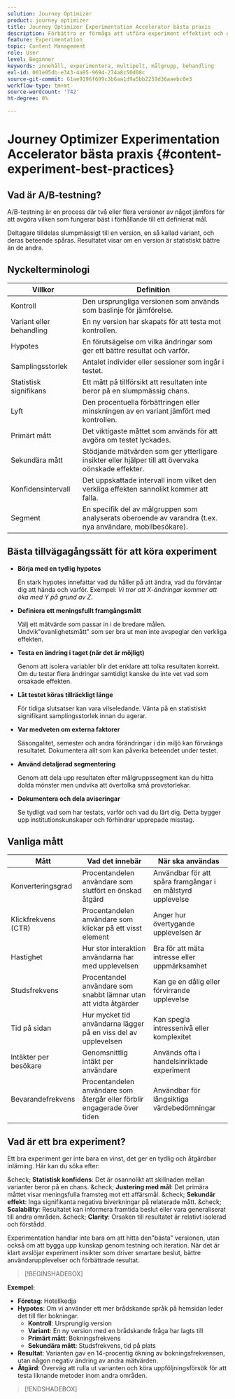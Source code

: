 ```yaml
---
solution: Journey Optimizer
product: journey optimizer
title: Journey Optimizer Experimentation Accelerator bästa praxis
description: Förbättra er förmåga att utföra experiment effektivt och generera insikter
feature: Experimentation
topic: Content Management
role: User
level: Beginner
keywords: innehåll, experimentera, multipelt, målgrupp, behandling
exl-id: 001e05db-e343-4a95-9694-274a8c50d08c
source-git-commit: 61ae9196f699c3b6aa1d9a5bb2259d36aaebc0e3
workflow-type: tm+mt
source-wordcount: '742'
ht-degree: 0%

---
```


# Journey Optimizer Experimentation Accelerator bästa praxis {#content-experiment-best-practices}

## Vad är A/B-testning?

A/B-testning är en process där två eller flera versioner av något jämförs för att avgöra vilken som fungerar bäst i förhållande till ett definierat mål.

Deltagare tilldelas slumpmässigt till en version, en så kallad variant, och deras beteende spåras. Resultatet visar om en version är statistiskt bättre än de andra.

## Nyckelterminologi

| Villkor | Definition |
|-|-|
| Kontroll | Den ursprungliga versionen som används som baslinje för jämförelse. |
| Variant eller behandling | En ny version har skapats för att testa mot kontrollen. |
| Hypotes | En förutsägelse om vilka ändringar som ger ett bättre resultat och varför. |
| Samplingsstorlek | Antalet individer eller sessioner som ingår i testet. |
| Statistisk signifikans | Ett mått på tillförsikt att resultaten inte beror på en slumpmässig chans. |
| Lyft | Den procentuella förbättringen eller minskningen av en variant jämfört med kontrollen. |
| Primärt mått | Det viktigaste måttet som används för att avgöra om testet lyckades. |
| Sekundära mått | Stödjande mätvärden som ger ytterligare insikter eller hjälper till att övervaka oönskade effekter. |
| Konfidensintervall | Det uppskattade intervall inom vilket den verkliga effekten sannolikt kommer att falla. |
| Segment | En specifik del av målgruppen som analyserats oberoende av varandra (t.ex. nya användare, mobilbesökare). |

## Bästa tillvägagångssätt för att köra experiment

* **Börja med en tydlig hypotes**

  En stark hypotes innefattar vad du håller på att ändra, vad du förväntar dig att hända och varför.
Exempel: _Vi tror att X-ändringar kommer att öka med Y på grund av Z._

* **Definiera ett meningsfullt framgångsmått**

  Välj ett mätvärde som passar in i de bredare målen. Undvik&quot;ovanlighetsmått&quot; som ser bra ut men inte avspeglar den verkliga effekten.

* **Testa en ändring i taget (när det är möjligt)**

  Genom att isolera variabler blir det enklare att tolka resultaten korrekt. Om du testar flera ändringar samtidigt kanske du inte vet vad som orsakade effekten.

* **Låt testet köras tillräckligt länge**

  För tidiga slutsatser kan vara vilseledande. Vänta på en statistiskt signifikant samplingsstorlek innan du agerar.

* **Var medveten om externa faktorer**

  Säsongalitet, semester och andra förändringar i din miljö kan förvränga resultatet. Dokumentera allt som kan påverka beteendet under testet.

* **Använd detaljerad segmentering**

  Genom att dela upp resultaten efter målgruppssegment kan du hitta dolda mönster men undvika att övertolka små provstorlekar.

* **Dokumentera och dela aviseringar**

  Se tydligt vad som har testats, varför och vad du lärt dig. Detta bygger upp institutionskunskaper och förhindrar upprepade misstag.

## Vanliga mått

| Mått | Vad det innebär | När ska användas |
|-|-|-|
| Konverteringsgrad | Procentandelen användare som slutfört en önskad åtgärd | Användbar för att spåra framgångar i en målstyrd upplevelse |
| Klickfrekvens (CTR) | Procentandelen användare som klickar på ett visst element | Anger hur övertygande upplevelsen är |
| Hastighet | Hur stor interaktion användarna har med upplevelsen | Bra för att mäta intresse eller uppmärksamhet |
| Studsfrekvens | Procentandel användare som snabbt lämnar utan att vidta åtgärder | Kan ge en dålig eller förvirrande upplevelse |
| Tid på sidan | Hur mycket tid användarna lägger på en viss del av upplevelsen | Kan spegla intressenivå eller komplexitet |
| Intäkter per besökare | Genomsnittlig intäkt per användare | Används ofta i handelsinriktade experiment |
| Bevarandefrekvens | Procentandelen användare som återgår eller förblir engagerade över tiden | Användbar för långsiktiga värdebedömningar |

## Vad är ett bra experiment?

Ett bra experiment ger inte bara en vinst, det ger en tydlig och åtgärdbar inlärning.
Här kan du söka efter:

&amp;check; **Statistisk konfidens**: Det är osannolikt att skillnaden mellan varianter beror på en chans.
&amp;check; **Justering med mål**: Det primära måttet visar meningsfulla framsteg mot ett affärsmål.
&amp;check; **Sekundär effekt**: Inga signifikanta negativa biverkningar på relaterade mått.
&amp;check; **Scalability**: Resultatet kan informera framtida beslut eller vara generaliserat till andra områden.
&amp;check; **Clarity**: Orsaken till resultatet är relativt isolerad och förstådd.

Experimentation handlar inte bara om att hitta den&quot;bästa&quot; versionen, utan också om att bygga upp kunskap genom testning och iteration. När det är klart avslöjar experiment insikter som driver smartare beslut, bättre användarupplevelser och förbättrade resultat.

>[!BEGINSHADEBOX]

**Exempel:**

* **Företag**: Hotellkedja
* **Hypotes**: Om vi använder ett mer brådskande språk på hemsidan leder det till fler bokningar.
   * **Kontroll**: Ursprunglig version
   * **Variant**: En ny version med en brådskande fråga har lagts till
   * **Primärt mått**: Bokningsfrekvens
   * **Sekundära mått**: Studsfrekvens, tid på plats
* **Resultat**: Varianten gav en 14-procentig ökning av bokningsfrekvensen, utan någon negativ ändring av andra mätvärden.
* **Åtgärd**: Överväg att rulla ut varianten och köra uppföljningsförsök för att testa liknande metoder inom andra områden.

>[!ENDSHADEBOX]

